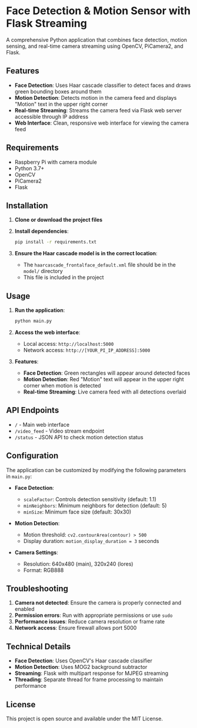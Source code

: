 # Face Detection & Motion Sensor with Flask Streaming

A comprehensive Python application that combines face detection, motion sensing, and real-time camera streaming using OpenCV, PiCamera2, and Flask.

## Features

- **Face Detection**: Uses Haar cascade classifier to detect faces and draws green bounding boxes around them
- **Motion Detection**: Detects motion in the camera feed and displays "Motion" text in the upper right corner
- **Real-time Streaming**: Streams the camera feed via Flask web server accessible through IP address
- **Web Interface**: Clean, responsive web interface for viewing the camera feed

## Requirements

- Raspberry Pi with camera module
- Python 3.7+
- OpenCV
- PiCamera2
- Flask

## Installation

1. **Clone or download the project files**

2. **Install dependencies**:

   ```bash
   pip install -r requirements.txt
   ```

3. **Ensure the Haar cascade model is in the correct location**:
   - The `haarcascade_frontalface_default.xml` file should be in the `model/` directory
   - This file is included in the project

## Usage

1. **Run the application**:

   ```bash
   python main.py
   ```

2. **Access the web interface**:

   - Local access: `http://localhost:5000`
   - Network access: `http://[YOUR_PI_IP_ADDRESS]:5000`

3. **Features**:
   - **Face Detection**: Green rectangles will appear around detected faces
   - **Motion Detection**: Red "Motion" text will appear in the upper right corner when motion is detected
   - **Real-time Streaming**: Live camera feed with all detections overlaid

## API Endpoints

- `/` - Main web interface
- `/video_feed` - Video stream endpoint
- `/status` - JSON API to check motion detection status

## Configuration

The application can be customized by modifying the following parameters in `main.py`:

- **Face Detection**:

  - `scaleFactor`: Controls detection sensitivity (default: 1.1)
  - `minNeighbors`: Minimum neighbors for detection (default: 5)
  - `minSize`: Minimum face size (default: 30x30)

- **Motion Detection**:

  - Motion threshold: `cv2.contourArea(contour) > 500`
  - Display duration: `motion_display_duration = 3` seconds

- **Camera Settings**:
  - Resolution: 640x480 (main), 320x240 (lores)
  - Format: RGB888

## Troubleshooting

1. **Camera not detected**: Ensure the camera is properly connected and enabled
2. **Permission errors**: Run with appropriate permissions or use `sudo`
3. **Performance issues**: Reduce camera resolution or frame rate
4. **Network access**: Ensure firewall allows port 5000

## Technical Details

- **Face Detection**: Uses OpenCV's Haar cascade classifier
- **Motion Detection**: Uses MOG2 background subtractor
- **Streaming**: Flask with multipart response for MJPEG streaming
- **Threading**: Separate thread for frame processing to maintain performance

## License

This project is open source and available under the MIT License.
